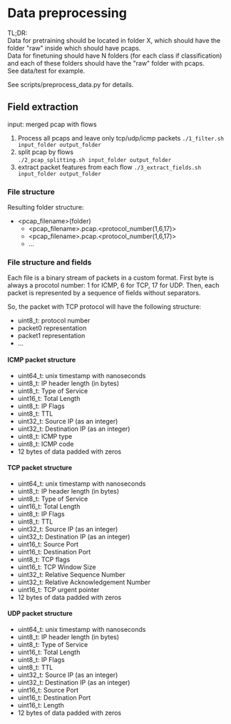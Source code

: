 # Data preprocessing

TL;DR:  
Data for pretraining should be located in folder X, which should have the folder "raw" inside which should have pcaps.  
Data for finetuning should have N folders (for each class if classification) and each of these folders should have the "raw" folder with pcaps.  
See data/test for example.

See scripts/preprocess_data.py for details.

## Field extraction

input: merged pcap with flows

1. Process all pcaps and leave only tcp/udp/icmp packets
`./1_filter.sh input_folder output_folder`
2. split pcap by flows  
`./2_pcap_splitting.sh input_folder output_folder`
3. extract packet features from each flow
`./3_extract_fields.sh input_folder output_folder`

### File structure
Resulting folder structure:
- <pcap_filename>(folder)
  - <pcap_filename>.pcap.<protocol_number(1,6,17)>
  - <pcap_filename>.pcap.<protocol_number(1,6,17)>
  - ...

### File structure and fields

Each file is a binary stream of packets in a custom format.
First byte is always a procotol number: 1 for ICMP, 6 for TCP, 17 for UDP.
Then, each packet is represented by a sequence of fields without separators.

So, the packet with TCP protocol will have the following structure:
- uint8_t: protocol number
- packet0 representation
- packet1 representation
- ...

#### ICMP packet structure
- uint64_t: unix timestamp with nanoseconds
- uint8_t: IP header length (in bytes)
- uint8_t: Type of Service
- uint16_t: Total Length
- uint8_t: IP Flags
- uint8_t: TTL
- uint32_t: Source IP (as an integer)
- uint32_t: Destination IP (as an integer)
- uint8_t: ICMP type
- uint8_t: ICMP code
- 12 bytes of data padded with zeros

#### TCP packet structure
- uint64_t: unix timestamp with nanoseconds
- uint8_t: IP header length (in bytes)
- uint8_t: Type of Service
- uint16_t: Total Length
- uint8_t: IP Flags
- uint8_t: TTL
- uint32_t: Source IP (as an integer)
- uint32_t: Destination IP (as an integer)
- uint16_t: Source Port
- uint16_t: Destination Port
- uint8_t: TCP flags
- uint16_t: TCP Window Size
- uint32_t: Relative Sequence Number
- uint32_t: Relative Acknowledgement Number
- uint16_t: TCP urgent pointer
- 12 bytes of data padded with zeros

#### UDP packet structure
- uint64_t: unix timestamp with nanoseconds
- uint8_t: IP header length (in bytes)
- uint8_t: Type of Service
- uint16_t: Total Length
- uint8_t: IP Flags
- uint8_t: TTL
- uint32_t: Source IP (as an integer)
- uint32_t: Destination IP (as an integer)
- uint16_t: Source Port
- uint16_t: Destination Port
- uint16_t: Length
- 12 bytes of data padded with zeros
